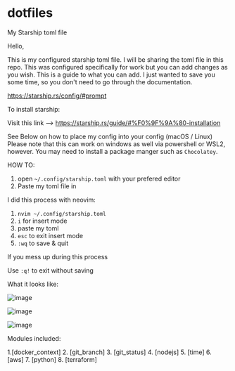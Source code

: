 # dotfiles
My Starship toml file


Hello, 

This is my configured starship toml file. I will be sharing the toml file in this repo. This was configured specifically for work but you can add changes as you wish.
This is a guide to what you can add. I just wanted to save you some time, so you don't need to go through the documentation. 

https://starship.rs/config/#prompt

To install starship:

Visit this link --> https://starship.rs/guide/#%F0%9F%9A%80-installation

See Below on how to place my config into your config (macOS / Linux) 
Please note that this can work on windows as well via powershell or WSL2, however. You may need to install a package manger such as `Chocolatey`. 

HOW TO:

1. open `~/.config/starship.toml` with your prefered editor 
2. Paste my toml file in 

I did this process with neovim:

1. `nvim ~/.config/starship.toml` 
2. `i` for insert mode 
3. paste my toml 
4. `esc` to exit insert mode 
5. `:wq` to save & quit 

If you mess up during this process 

Use `:q!` to exit without saving 


What it looks like:

![image](https://user-images.githubusercontent.com/122121292/235580359-76214761-7612-404f-89fb-9b122f706645.png)


![image](https://user-images.githubusercontent.com/122121292/235580100-c20ea8a8-4488-4d93-988d-f49770fd31ff.png)



![image](https://user-images.githubusercontent.com/122121292/235579819-899c0445-5dbe-4dc7-a78f-02b091e160fa.png)

Modules included:
 
1.[docker_context]
2. [git_branch]
3. [git_status]
4. [nodejs]
5. [time]
6. [aws]
7. [python]
8. [terraform]
